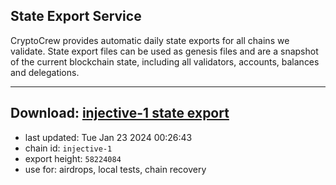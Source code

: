 ## State Export Service
CryptoCrew provides automatic daily state exports for all chains we validate. State export files can be used as genesis files and are a snapshot of the current blockchain state, including all validators, accounts, balances and delegations.

---
**Download: [injective-1 state export](https://dl.ccvalidators.com/SERVICE/injective/injective-1_export_58224084.json)**
---

- last updated: Tue Jan 23 2024 00:26:43
- chain id: `injective-1`
- export height: `58224084`
- use for: airdrops, local tests, chain recovery
